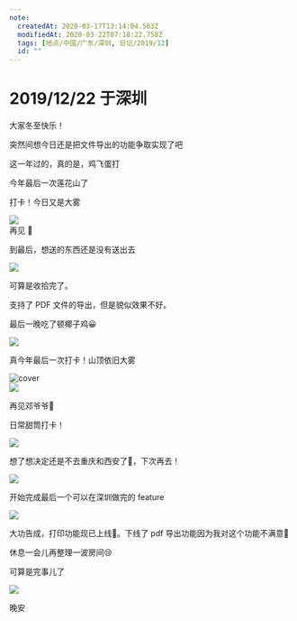 ```yaml
---
note:
  createdAt: 2020-03-17T13:14:04.563Z
  modifiedAt: 2020-03-22T07:18:22.758Z
  tags: [地点/中国/广东/深圳, 日记/2019/12]
  id: ""
---
```


# 2019/12/22 于深圳

<!-- @timer "date":"Sun Dec 22 2019 08:27:17 GMT+0800 (CST) -->

大家冬至快乐！

<!-- @timer "date":"Sun Dec 22 2019 09:47:03 GMT+0800 (CST)","duration":"about 1 hour -->

突然间想今日还是把文件导出的功能争取实现了吧

<!-- @timer "date":"Sun Dec 22 2019 10:09:38 GMT+0800 (CST)","duration":"23 minutes -->

这一年过的，真的是，鸡飞蛋打

今年最后一次莲花山了

<!-- @timer "date":"Sun Dec 22 2019 10:52:01 GMT+0800 (CST)","duration":"42 minutes -->

打卡！今日又是大雾

![](https://i.loli.net/2019/12/22/kGqiQuD72ONbw9M.jpg)  
再见 👋

<!-- @timer "date":"Sun Dec 22 2019 12:28:45 GMT+0800 (CST)","duration":"about 2 hours -->

到最后，想送的东西还是没有送出去

![](https://i.loli.net/2019/12/22/ZTr3pnEf8gWSuHN.jpg)

<!-- @timer "date":"Sun Dec 22 2019 14:08:24 GMT+0800 (CST)","duration":"about 2 hours -->

可算是收拾完了。

<!-- @timer "date":"Sun Dec 22 2019 17:14:33 GMT+0800 (CST)","duration":"about 3 hours -->

支持了 PDF 文件的导出，但是貌似效果不好。

<!-- @timer "date":"Sun Dec 22 2019 18:46:35 GMT+0800 (CST)","duration":"about 2 hours -->

最后一晚吃了顿椰子鸡:grinning:

![](https://i.loli.net/2019/12/22/gDQfxtlacIzGbqi.jpg)

<!-- @timer "date":"Sun Dec 22 2019 19:21:02 GMT+0800 (CST)","duration":"34 minutes -->

真今年最后一次打卡！山顶依旧大雾

![cover](https://i.loli.net/2019/12/22/iX3PqY8fhrZkmu1.jpg)  
![](https://i.loli.net/2019/12/22/OIaMlKJTdtPZnhg.jpg)

再见邓爷爷:wave:

<!-- @timer "date":"Sun Dec 22 2019 19:59:16 GMT+0800 (CST)","duration":"38 minutes -->

日常甜筒打卡！

![](https://i.loli.net/2019/12/22/T4hLXbpEGsQwVIn.jpg)

<!-- @timer "date":"Sun Dec 22 2019 20:22:06 GMT+0800 (CST)","duration":"23 minutes -->

想了想决定还是不去重庆和西安了:full_moon_with_face:，下次再去！

![](https://i.loli.net/2019/12/22/utgZaTrBAH5n3OM.png)

开始完成最后一个可以在深圳做完的 feature

![](https://i.loli.net/2019/12/22/aVF6untQG4k8z2w.jpg)

<!-- @timer "date":"Sun Dec 22 2019 22:22:23 GMT+0800 (CST)","duration":"about 2 hours -->

大功告成，打印功能现已上线:full_moon_with_face:。下线了 pdf 导出功能因为我对这个功能不满意:new_moon_with_face:

休息一会儿再整理一波房间:cry:

<!-- @timer "date":"Mon Dec 23 2019 00:10:26 GMT+0800 (CST)","duration":"about 2 hours -->

可算是完事儿了

![](https://i.loli.net/2019/12/23/1mx8XQEyv4pYCnV.jpg)

晚安
